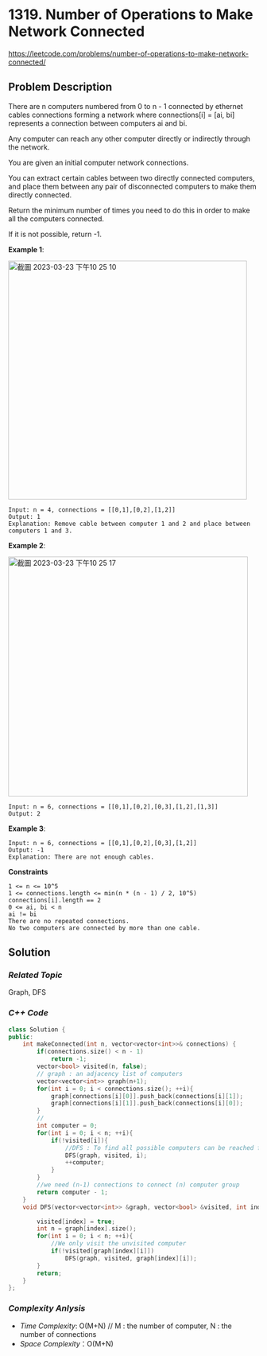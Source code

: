# 1319. Number of Operations to Make Network Connected
https://leetcode.com/problems/number-of-operations-to-make-network-connected/

## Problem Description

There are n computers numbered from 0 to n - 1 connected by ethernet cables connections forming a network where connections[i] = [ai, bi] represents a connection between computers ai and bi. 

Any computer can reach any other computer directly or indirectly through the network.

You are given an initial computer network connections. 

You can extract certain cables between two directly connected computers, and place them between any pair of disconnected computers to make them directly connected.

Return the minimum number of times you need to do this in order to make all the computers connected. 

If it is not possible, return -1.



**Example 1**:

<img width="480" alt="截圖 2023-03-23 下午10 25 10" src="https://user-images.githubusercontent.com/18256877/227234648-6d9f8438-5425-4448-9c46-f8fe2db5649d.png">

```
Input: n = 4, connections = [[0,1],[0,2],[1,2]]
Output: 1
Explanation: Remove cable between computer 1 and 2 and place between computers 1 and 3.
```
**Example 2**:

<img width="482" alt="截圖 2023-03-23 下午10 25 17" src="https://user-images.githubusercontent.com/18256877/227234686-730e901a-6d44-4a63-ad32-fe6c91703957.png">

```
Input: n = 6, connections = [[0,1],[0,2],[0,3],[1,2],[1,3]]
Output: 2
```
**Example 3**:
```
Input: n = 6, connections = [[0,1],[0,2],[0,3],[1,2]]
Output: -1
Explanation: There are not enough cables.
```

**Constraints**
```
1 <= n <= 10^5
1 <= connections.length <= min(n * (n - 1) / 2, 10^5)
connections[i].length == 2
0 <= ai, bi < n
ai != bi
There are no repeated connections.
No two computers are connected by more than one cable.
```

## Solution

### _Related Topic_
   Graph, DFS

### _C++ Code_
```cpp
class Solution {
public:
    int makeConnected(int n, vector<vector<int>>& connections) {
        if(connections.size() < n - 1)
            return -1;
        vector<bool> visited(n, false);
        // graph : an adjacency list of computers
        vector<vector<int>> graph(n+1);
        for(int i = 0; i < connections.size(); ++i){
            graph[connections[i][0]].push_back(connections[i][1]);
            graph[connections[i][1]].push_back(connections[i][0]);
        }
        //
        int computer = 0;
        for(int i = 0; i < n; ++i){
            if(!visited[i]){
                //DFS : To find all possible computers can be reached from computer[i]. treate them as a computer group
                DFS(graph, visited, i);
                ++computer;
            }
        }
        //we need (n-1) connections to connect (n) computer group
        return computer - 1;
    }
    void DFS(vector<vector<int>> &graph, vector<bool> &visited, int index){

        visited[index] = true;
        int n = graph[index].size();
        for(int i = 0; i < n; ++i){
            //We only visit the unvisited computer
            if(!visited[graph[index][i]])
                DFS(graph, visited, graph[index][i]);
        }
        return;
    }
};
```

### _Complexity Anlysis_
- _Time Complexity_: O(M+N) // M : the number of computer, N : the number of connections
- _Space Complexity_：O(M+N)
